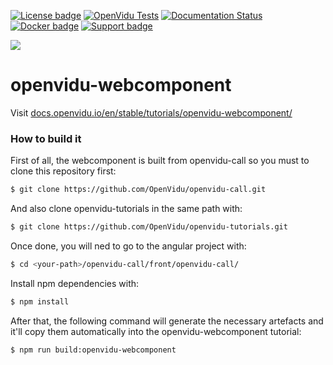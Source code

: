 [![License badge](https://img.shields.io/badge/license-Apache2-orange.svg)](http://www.apache.org/licenses/LICENSE-2.0)
[![OpenVidu Tests](https://github.com/OpenVidu/openvidu/actions/workflows/openvidu-ce-test.yml/badge.svg)](https://github.com/OpenVidu/openvidu/actions/workflows/openvidu-ce-test.yml)
[![Documentation Status](https://readthedocs.org/projects/openvidu/badge/?version=stable)](https://docs.openvidu.io/en/stable/?badge=stable)
[![Docker badge](https://img.shields.io/docker/pulls/openvidu/openvidu-server-kms.svg)](https://hub.docker.com/r/openvidu/openvidu-server-kms)
[![Support badge](https://img.shields.io/badge/support-sof-yellowgreen.svg)](https://openvidu.discourse.group/)

[![][OpenViduLogo]](http://openvidu.io)

openvidu-webcomponent
===

Visit [docs.openvidu.io/en/stable/tutorials/openvidu-webcomponent/](http://docs.openvidu.io/en/stable/tutorials/openvidu-webcomponent/)

[OpenViduLogo]: https://secure.gravatar.com/avatar/5daba1d43042f2e4e85849733c8e5702?s=120


### How to build it

First of all, the webcomponent is built from openvidu-call so you must to clone this repository first:

```bash
$ git clone https://github.com/OpenVidu/openvidu-call.git
```
And also clone openvidu-tutorials in the same path with: 

```bash
$ git clone https://github.com/OpenVidu/openvidu-tutorials.git
```

Once done, you will ned to go to the angular project with:

```bash
$ cd <your-path>/openvidu-call/front/openvidu-call/
```
Install npm dependencies with:

```bash
$ npm install
```

After that, the following command will generate the necessary artefacts and it'll copy them automatically into the openvidu-webcomponent tutorial:

```bash
$ npm run build:openvidu-webcomponent
```

